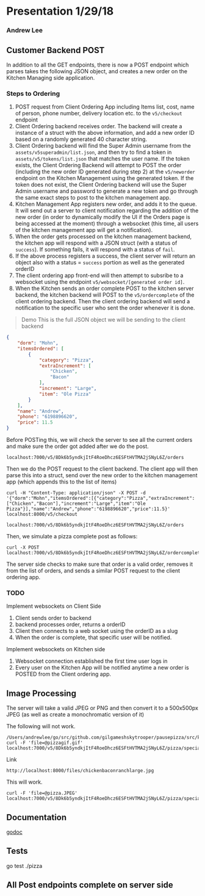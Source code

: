 # Presentation 1/29/18
### Andrew Lee

## Customer Backend POST
In addition to all the GET endpoints, there is now a POST endpoint which parses takes the following JSON object, and creates a new order on the Kitchen Managing side application.


### Steps to Ordering
1. POST request from Client Ordering App including Items list, cost, name of person, phone number, delivery location etc. to the `v5/checkout` endpoint
2. Client Ordering backend receives order. The backend will create a instance of a struct with the above information, and add a new order ID based on a randomly generated 40 character string.
3. Client Ordering backend will find the Super Admin username from the `assets/v5superadmin/list.json`, and then try to find a token in `assets/v5/tokens/list.json` that matches the user name. If the token exists, the Client Ordering Backend will attempt to POST the order (including the new order ID generated during step 2) at the `v5/neworder` endpoint on the Kitchen Management using the generated token. If the token does not exist, the Client Ordering backend will use the Super Admin username and password to generate a new token and go through the same exact steps to post to the kitchen management app.
4. Kitchen Management App registers new order, and adds it to the queue. It will send out a server to client notification regarding the addition of the new order (in order to dynamically modify the UI if the Orders page is being accessed at the moment) through a websocket (this time, all users of the kitchen management app will get a notification).
5. When the order gets processed on the kitchen management backend, the kitchen app will respond with a JSON struct (with a status of `success`). If something fails, it will respond with a status of `fail`.
6. If the above process registers a success, the client server will return an object also with a status = `success` portion as well as the generated orderID
7. The client ordering app front-end will then attempt to subsribe to a websocket using the endpoint `v5/websocket/[generated order id]`.
8. When the Kitchen sends an order complete POST to the kitchen server backend, the kitchen backend will POST to the `v5/ordercomplete` of the client ordering backend. Then the client ordering backend will send a notification to the specific user who sent the order whenever it is done.

> Demo
This is the full JSON object we will be sending to the client backend
```json
{
	"dorm": "Mohn",
	"itemsOrdered": [
		{
			"category": "Pizza",
			"extraIncrement": [
				"Chicken",
				"Bacon"
			],
			"increment": "Large",
			"item": "Ole Pizza"
		}
	],
	"name": "Andrew",
	"phone": "6198896620",
	"price": 11.5
}
```


Before POSTing this, we will check the server to see all the current orders and make sure the order got added after we do the post.


```
localhost:7000/v5/8Dk6b5yndkjItF4RoeDhcz6ESFtHVTMA2jSNyL6Z/orders
```

Then we do the POST request to the client backend.
The client app will then parse this into a struct, send over the new order to the kitchen management app (which appends this to the list of items)


```
curl -H "Content-Type: application/json" -X POST -d '{"dorm":"Mohn","itemsOrdered":[{"category":"Pizza","extraIncrement":["Chicken","Bacon"],"increment":"Large","item":"Ole Pizza"}],"name":"Andrew","phone":"6198896620","price":11.5}' localhost:8000/v5/checkout
```

```
localhost:7000/v5/8Dk6b5yndkjItF4RoeDhcz6ESFtHVTMA2jSNyL6Z/orders
```

Then, we simulate a pizza complete post as follows:

```
curl -X POST localhost:7000/v5/8Dk6b5yndkjItF4RoeDhcz6ESFtHVTMA2jSNyL6Z/ordercomplete/order_#
```

The server side checks to make sure that order is a valid order, removes it from the list of orders, and sends a similar POST request to the client ordering app.

### TODO
Implement websockets on Client Side
1. Client sends order to backend
2. backend processes order, returns a orderID
3. Client then connects to a web socket using the orderID as a slug
4. When the order is complete, that specific user will be notified.


Implement websockets on Kitchen side
1. Websocket connection established the first time user logs in
2. Every user on the Kitchen App will be notified anytime a new order is POSTED from the Client ordering app.

## Image Processing



The server will take a valid JPEG or PNG and then convert it to a 500x500px JPEG (as well as create a monochromatic version of it)

The following will not work.
```
/Users/andrewlee/go/src/github.com/gilgameshskytrooper/pausepizza/src/kitchen_web_server/development/sendimage
curl -F 'file=@pizzagif.gif'  localhost:7000/v5/8Dk6b5yndkjItF4RoeDhcz6ESFtHVTMA2jSNyL6Z/pizza/specialty/Chicken_Bacon_Ranch_Pizza.Large
```

Link
```
http://localhost:8000/files/chickenbaconranchlarge.jpg
```

This will work.
```
curl -F 'file=@pizza.JPEG'  localhost:7000/v5/8Dk6b5yndkjItF4RoeDhcz6ESFtHVTMA2jSNyL6Z/pizza/specialty/Chicken_Bacon_Ranch_Pizza.Large
```

## Documentation
[godoc](https://godoc.org/github.com/gilgameshskytrooper/pausepizza/src/kitchen_web_server)

## Tests
go test ./pizza

## All Post endpoints complete on server side
